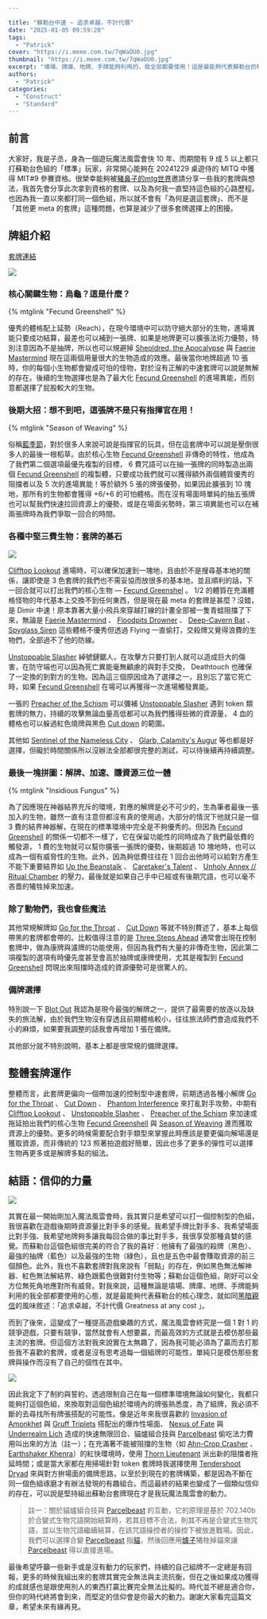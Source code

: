 ```yaml
---

title: "蘇勒台中速 — 追求卓越，不計代價"
date: "2025-01-05 09:59:28"
tags:
  - "Patrick"
cover: "https://i.meee.com.tw/7qWaOU0.jpg"
thumbnail: "https://i.meee.com.tw/7qWaOU0.jpg"
excerpt: "墳場、牌庫、地牌、手牌能夠利用的，我全部都要使用！這是最能夠代表蘇勒台的核心理念，就如同黑暗親信的風味敘述 – 追求卓越，不計代價 Greatness at any cost"
authors:
  - "Patrick"
categories:
  - "Construct"
  - "Standard"
---
```


## 前言
大家好，我是子丞，身為一個遊玩魔法風雲會快 10 年、而期間有 9 成 5 以上都只打蘇勒台色組的「標準」玩家，非常開心能夠在 20241229 桌遊侍的 MITQ 中獲得 MIT#9 參賽資格。很榮幸能夠被[豬鼻子的mtg世界](https://www.facebook.com/Pignosemtgworld)邀請分享一些我的套牌與想法，我首先會分享此次拿到資格的套牌、以及為何我一直堅持這色組的心路歷程。也因為我一直以來都打同一個色組，所以就不會有「為何是選這套牌」、而不是「其他更 meta 的套牌」這種問題，也算是減少了很多套牌選擇上的困擾。

## 牌組介紹

[套牌連結](https://www.mtggoldfish.com/deck/6837210#paper)

![](https://i.meee.com.tw/aXMARAx.jpg)

### 核心關鍵生物：烏龜？這是什麼？

{% mtglink "Fecund Greenshell" %}
 
優秀的體格配上延勢（Reach），在現今環境中可以防守絕大部分的生物，進場異能只要成功結算，最差也可以補到一張牌、如果是地牌更可以擴張法術力優勢，特別注意因為不是抽牌，所以也可以規避掉 [Sheoldred, the Apocalypse](https://scryfall.com/card/dmu/107/sheoldred-the-apocalypse) 與 [Faerie Mastermind](https://scryfall.com/card/mom/58/faerie-mastermind) 現在這兩個用量很大的生物造成的效應。最後當你地牌超過 10 張時，你的每個小生物都會變成可怕的怪物，對於沒有正解的中速套牌可以說是無解的存在。後續的生物選擇也是為了最大化 [Fecund Greenshell](https://scryfall.com/card/blb/171/fecund-greenshell) 的進場異能，而刻意都選擇了屁股較大的生物。

### 後期大招：想不到吧，這張牌不是只有指揮官在用！

{% mtglink "Season of Weaving" %}
 
俗稱[藍季節](https://scryfall.com/card/blb/68/season-of-weaving)，對於很多人來說可說是指揮官的玩具，但在這套牌中可以說是壓倒很多人的最後一根稻草。由於核心生物 [Fecund Greenshell](https://scryfall.com/card/blb/171/fecund-greenshell) 非傳奇的特性，他成為了我們第二個選項最優先複製的目標， 6 費咒語可以在抽一張牌的同時製造出兩個 [Fecund Greenshell](https://scryfall.com/card/blb/171/fecund-greenshell) 的複製體，只要成功我們就可以獲得額外兩個體質優秀的阻擋者以及 5 次的進場異能！等於額外 5 張的牌張優勢，如果因此擴張到 10 塊地，那所有的生物都會獲得 +6/+6 的可怕體格。而在沒有場面時單純的抽五張牌也可以幫我們快速拉回資源上的優勢，或是在場面劣勢時，第三項異能也可以在補兩張牌時為我們爭取一回合的時間。

### 各種中堅三費生物：套牌的基石

![](https://i.meee.com.tw/TseDAsZ.jpg)

[Clifftop Lookout](https://scryfall.com/card/blb/168/clifftop-lookout) 進場時，可以確保加速到一塊地，且由於不是搜尋基本地的關係，讓即使是 3 色套牌的我們也不需妥協而放很多的基本地，並且順利的話，下一回合就可以打出我們的核心生物 — [Fecund Greenshel](https://scryfall.com/card/blb/171/fecund-greenshell) 。 1/2 的體質在充滿體格怪物的年代基本上交換不到任何東西，但是現在最 meta 的套牌是甚麼？沒錯，是 Dimir 中速！原本靠著大量小飛兵來穿越打線的計畫全部被一隻青蛙阻擋了下來，無論是 [Faerie Mastermind](https://scryfall.com/card/mom/58/faerie-mastermind) 、 [Floodpits Drowner](https://scryfall.com/card/dsk/59/floodpits-drowner) 、 [Deep-Cavern Bat](https://scryfall.com/card/lci/102/deep-cavern-bat) 、 [Spyglass Siren](https://scryfall.com/card/lci/78/spyglass-siren) 這些體格不優秀但透過 Flying 一直偷打，交殺牌又覺得浪費的生物們，全部過不了他的防線。

[Unstoppable Slasher](https://scryfall.com/card/dsk/312/unstoppable-slasher) 綽號鏈鋸人，在攻擊方只要打到人就可以造成巨大的傷害，在防守端也可以因為死亡異能毫無顧慮的與對手交換， Deathtouch 也確保了一定換的到對方的生物。因為這三個原因成為了選擇之一，且別忘了當它死亡時，如果 [Fecund Greenshell](https://scryfall.com/card/blb/171/fecund-greenshell) 在場可以再獲得一次進場觸發異能。

一張的 [Preacher of the Schism](https://scryfall.com/card/lci/113/preacher-of-the-schism) 可以彌補 [Unstoppable Slasher](https://scryfall.com/card/dsk/312/unstoppable-slasher) 遇到 token 類套牌的無力，持續的攻擊無論血量高低都可以為我們獲得些微的資源量， 4 血的體格也可以躲過紅色燒牌與黑色 [Cut down](https://scryfall.com/card/dmu/89/cut-down) 的範圍。

其他如 [Sentinel of the Nameless City](https://scryfall.com/card/lci/211/sentinel-of-the-nameless-city) 、 [Glarb, Calamity's Augur](https://scryfall.com/card/blb/215/glarb-calamitys-augur) 等也都是好選擇，但礙於時間關係所以沒辦法全部都很完整的測試，可以待後續再持續調整。

### 最後一塊拼圖：解牌、加速、賺資源三位一體

{% mtglink "Insidious Fungus" %}
 
為了因應現在神器結界充斥的環境，對應的解牌是必不可少的，生為筆者最後一張加入的生物，雖然一直有注意但都沒有真的使用過，大部分的情況下他就只是一個 3 費的結界神器解，在現在的標準環境中完全是不夠優秀的。但因為 [Fecund Greenshell](https://scryfall.com/card/blb/171/fecund-greenshell) 的關係一切都不一樣了，它在保留功能性的同時成為了我們最低費的觸發源， 1 費的生物就可以幫你擴張一張牌的優勢，後期超過 10 塊地時，也可以成為一個有威脅性的生物。此外，因為夠低費往往在 1 回合出他時可以給對方產生不能下重要結界如 [Up the Beanstalk](https://scryfall.com/card/woe/195/up-the-beanstalk) 、 [Caretaker's Talent](https://scryfall.com/card/blb/6/caretakers-talent) 、 [Unholy Annex // Ritual Chamber](https://scryfall.com/card/dsk/118/unholy-annex-ritual-chamber) 的壓力。最後就是如果自己手中已經或有後期咒語，也可以毫不吝嗇的犧牲掉來加速。

### 除了動物們，我也會些魔法
其他常規解牌如 [Go for the Throat](https://scryfall.com/card/moc/250/go-for-the-throat) 、 [Cut Down](https://scryfall.com/card/dmu/89/cut-down) 等就不特別贅述了，基本上每個帶黑的套牌都會帶的。比較值得注意的是 [Three Steps Ahead](https://scryfall.com/card/otj/75/three-steps-ahead) 通常會出現在控制套牌中，做為康牌與濾牌的功能使用，但因為我們有大量的非傳奇生物，因此第二項複製的選項有時優先度甚至會高於抽牌或康牌使用，尤其是複製到 [Fecund Greenshell](https://scryfall.com/card/blb/171/fecund-greenshell) 閃現出來阻擋時造成的資源優勢可是很驚人的。

### 備牌選擇
特別說一下 [Blot Out](https://scryfall.com/card/mat/12/blot-out) 我認為是現今最強的解牌之一，提供了最需要的放逐以及缺失的旅法解，由於我們生物沒有穿透且前期體格較小，往往旅法師們會造成我們不小的麻煩，如果要我調整的話我會再增加 1 張在備牌。

其他部分就不特別說明，基本上都是很常規的備牌選擇。

## 整體套牌運作
整體而言，此套牌更偏向一個帶加速的控制型中速套牌，前期透過各種小解牌 [Go for the Throat](https://scryfall.com/card/moc/250/go-for-the-throat) 、 [Cut Down](https://scryfall.com/card/dmu/89/cut-down) 、 [Phantom Interference](https://scryfall.com/card/otj/61/phantom-interference) 來打亂對手攻勢，中期有 [Clifftop Lookout](https://scryfall.com/card/blb/168/clifftop-lookout) 、 [Unstoppable Slasher](https://scryfall.com/card/dsk/312/unstoppable-slasher) 、 [Preacher of the Schism](https://scryfall.com/card/lci/113/preacher-of-the-schism) 來加速或拖延拍出我們的核心生物 [Fecund Greenshell](https://scryfall.com/card/blb/171/fecund-greenshell) 與 [Season of Weaving](https://scryfall.com/card/blb/68/season-of-weaving) 
進而獲取資源上的優勢。更多的時候需要配合對手類型來掌握此時應該是要更偏向解場還是獲取資源，而非傳統的 123 照著拍遊戲好簡單，因此也多了更多的彈性可以選擇生物再更多或是解牌多點的組法。

## 結語：信仰的力量

![](https://i.meee.com.tw/Z1oUdp6.jpg)

其實在最一開始剛加入魔法風雲會時，我其實只是希望可以打一個控制型的色組，我很喜歡在遊戲後期時資源量比對手多的感覺。我希望手牌比對手多、我希望場面比對手強、我希望地牌夠多讓我每回合做的事比對手多，我很享受那種貪婪的感覺。而蘇勒台這個色組很完美的符合了我的喜好：他擁有了最強的殺牌（黑色）、最強的抽牌（藍色）以及最強的生物（綠色），且也是五色中最會賺取資源的前三個顏色。此外，我也不喜歡套牌對我來說有「弱點」的存在，例如黑色無法解神器、紅色無法解結界、綠色跟藍色很難對付生物等；蘇勒台這個色組，剛好可以全方位無死角地應對所有威脅。對我來說，這種無論是墳場、牌庫、地牌、手牌能夠利用的我全部都要使用的心態，就是最能夠代表蘇勒台的核心理念，就如同[黑暗親信](https://scryfall.com/card/mma/75/dark-confidant)的風味敘述：「追求卓越，不計代價 Greatness at any cost 」。

而到了後來，這變成了一種提高遊戲樂趣的方式，魔法風雲會終究是一個 1 對 1 的競爭遊戲，只要有競爭，當然就會有人想要贏，而最高效的方式就是去模仿那些最主流的套牌。但這個方法對我來說實在太無趣了，因為我可能必須為了贏而去打那些我不喜歡的套牌，或者是沒有思考過每一個組牌的可能性，單純只是模仿那些套牌與操作而沒有了自己的個性在其中。

![](https://i.meee.com.tw/R8BQD2P.webp)

因此我定下了制約與誓約，透過限制自己在每一個標準環境無論如何變化，我都只能夠打這個色組，來換取對這個色組於環境內的牌張熟悉度，為了組牌，我必須不斷的去尋找所有牌張搭配的可能性。像是近年來我很喜歡的 [Invasion of Amonkhet](https://scryfall.com/card/mom/231/invasion-of-amonkhet-lazotep-convert) 與 [Gruff Triplets](https://scryfall.com/card/woe/172/gruff-triplets) 搭配出的爆炸性場面、 [Nexus of Fate](https://scryfall.com/card/m19/306/nexus-of-fate) 與 [Underrealm Lich](https://scryfall.com/card/clu/215/underrealm-lich) 造成的快速無限回合、貓爐組合技與 [Parcelbeast](https://scryfall.com/card/iko/199/parcelbeast) 偷吃法力費用叫出來的方法（註一）；在充滿著不能被阻擋的生物（如 [Ahn-Crop Crasher](https://scryfall.com/card/akh/117/ahn-crop-crasher) 、 [Earthshaker Khenra](https://scryfall.com/card/hou/90/earthshaker-khenra)）的紅快環境時，使用 [Thorn Lieutenant](https://scryfall.com/card/m19/203/thorn-lieutenant) 派出新的阻擋者拖延時間；或是當大家都在用掃場針對 token 套牌時我選擇使用 [Tendershoot Dryad](https://scryfall.com/card/rix/147/tendershoot-dryad) 來與對方拚場面的備牌思路，以至於到現在的套牌構築，都是因為不斷在同一個色組琢磨才有辦法發現的有趣組合。而這最終的結果也變成了一個類似信仰的存在，可以說是堅持組出蘇勒台套牌現在才是我玩魔法風雲會的動力。

> 註一：關於貓爐組合技與 [Parcelbeast](https://scryfall.com/card/iko/199/parcelbeast) 的互動，它的原理是基於 702.140b 於合變式生物咒語開始結算時，若其目標不合法，則其不再是合變式生物咒語，並以生物咒語繼續結算，在該咒語操控者的操控下被放進戰場。因此，我們可以選擇合變 [Parcelbeast](https://scryfall.com/card/iko/199/parcelbeast) 指[貓](https://scryfall.com/card/eld/81/cauldron-familiar)，然後回應用[爐子](https://scryfall.com/card/eld/237/witchs-oven)犧牲掉貓來讓 [Parcelbeast](https://scryfall.com/card/iko/199/parcelbeast) 得以直接進場。

最後希望呼籲一些新手或是沒有動力的玩家們，持續的自己組牌不一定總是有回報，更多的時候我組出來的套牌其實完全無法與主流抗衡，但在之後如果成功獲得的成就感也是跟使用別人的東西打贏比賽完全無法比擬的。時代並不總是適合你，但你的時代終將會到來，而堅定的信仰會是你最大的動力。謝謝大家看完這篇文章，希望未來有緣再見。
